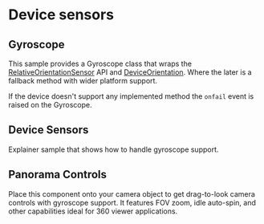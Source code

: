 # Device sensors

## Gyroscope

This sample provides a Gyroscope class that wraps the [RelativeOrientationSensor](https://developer.mozilla.org/en-US/docs/Web/API/RelativeOrientationSensor) API and [DeviceOrientation](https://developer.mozilla.org/en-US/docs/Web/API/Device_orientation_events/Detecting_device_orientation). Where the later is a fallback method with wider platform support.

If the device doesn't support any implemented method the `onfail` event is raised on the Gyroscope.

## Device Sensors

Explainer sample that shows how to handle gyroscope support.

## Panorama Controls

Place this component onto your camera object to get drag-to-look camera controls with gyroscope support. It features FOV zoom, idle auto-spin, and other capabilities ideal for 360 viewer applications.